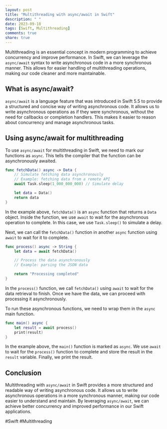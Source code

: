 ```yaml
---
layout: post
title: "Multithreading with async/await in Swift"
description: " "
date: 2023-09-18
tags: [Swift, Multithreading]
comments: true
share: true
---
```


Multithreading is an essential concept in modern programming to achieve concurrency and improve performance. In Swift, we can leverage the `async/await` syntax to write asynchronous code in a more synchronous manner. This allows for easier handling of multithreading operations, making our code cleaner and more maintainable.

## What is async/await?

`async/await` is a language feature that was introduced in Swift 5.5 to provide a structured and concise way of writing asynchronous code. It allows us to write asynchronous operations as if they were synchronous, without the need for callbacks or completion handlers. This makes it easier to reason about concurrency and manage asynchronous tasks.

## Using async/await for multithreading

To use `async/await` for multithreading in Swift, we need to mark our functions as `async`. This tells the compiler that the function can be asynchronously awaited.

```swift
func fetchData() async -> Data {
    // Simulate fetching data asynchronously
    // Example: fetching data from a remote API
    await Task.sleep(1_000_000_000) // Simulate delay

    let data = Data()
    return data
}
```

In the example above, `fetchData()` is an `async` function that returns a `Data` object. Inside the function, we use `await` to wait for the asynchronous operation to complete. In this case, we use `Task.sleep()` to simulate a delay.

Next, we can call the `fetchData()` function in another `async` function using `await` to wait for it to complete.

```swift
func process() async -> String {
    let data = await fetchData()

    // Process the data asynchronously
    // Example: parsing the JSON data

    return "Processing completed"
}
```

In the `process()` function, we call `fetchData()` using `await` to wait for the data retrieval to finish. Once we have the data, we can proceed with processing it asynchronously.

To run these asynchronous functions, we need to wrap them in the `async` main function.

```swift
func main() async {
    let result = await process()
    print(result)
}
```

In the example above, the `main()` function is marked as `async`. We use `await` to wait for the `process()` function to complete and store the result in the `result` variable. Finally, we print the result.

## Conclusion

Multithreading with `async/await` in Swift provides a more structured and readable way of writing asynchronous code. It allows us to write asynchronous operations in a more synchronous manner, making our code easier to understand and maintain. By leveraging `async/await`, we can achieve better concurrency and improved performance in our Swift applications.

#Swift #Multithreading